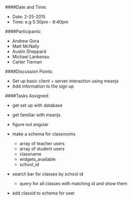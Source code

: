 
####Date and Time:

* Date: 2-25-2015
* Time: e.g 5:30pm - 8:40pm


####Participants:

* Andrew Gora
* Matt McNally
* Austin Sheppard
* Michael Lankenau
* Carter Tiernan


####Discussion Points:

* Set up basic client + server interaction using meanjs
* Add information to the sign up


####Tasks Assigned:

* get set up with database
* get familiar with meanjs
* figure out angular
* make a schema for classrooms
    * array of teacher users
	* array of student users
	* classname
	* widgets_available
	* school_id

* search bar for classes by school id
    * query for all classes with matching id and show them
* add classid to schema for user

	

